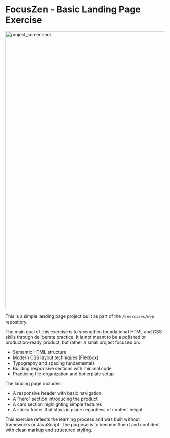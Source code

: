 # FocusZen - Basic Landing Page Exercise

<img width="1373" height="878" alt="project_screenshot" src="https://github.com/user-attachments/assets/96c4f683-dc64-4e16-aa38-56b7fccbc331" />

This is a simple landing page project built as part of the `/exercises/web` repository.

The main goal of this exercise is to strengthen foundational HTML and CSS skills through deliberate practice. It is not meant to be a polished or production-ready product, but rather a small project focused on:

- Semantic HTML structure
- Modern CSS layout techniques (Flexbox)
- Typography and spacing fundamentals
- Building responsive sections with minimal code
- Practicing file organization and boilerplate setup

The landing page includes:
- A responsive header with basic navigation
- A "hero" section introducing the product
- A card section highlighting simple features
- A sticky footer that stays in place regardless of content height

This exercise reflects the learning process and was built without frameworks or JavaScript. The purpose is to become fluent and confident with clean markup and structured styling.
